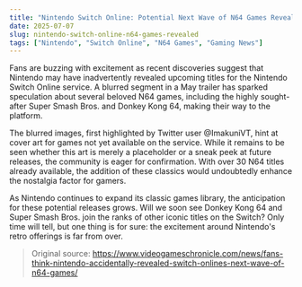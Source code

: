 ```yaml
---
title: "Nintendo Switch Online: Potential Next Wave of N64 Games Revealed"
date: 2025-07-07
slug: nintendo-switch-online-n64-games-revealed
tags: ["Nintendo", "Switch Online", "N64 Games", "Gaming News"]
---
```


Fans are buzzing with excitement as recent discoveries suggest that Nintendo may have inadvertently revealed upcoming titles for the Nintendo Switch Online service. A blurred segment in a May trailer has sparked speculation about several beloved N64 games, including the highly sought-after Super Smash Bros. and Donkey Kong 64, making their way to the platform.

The blurred images, first highlighted by Twitter user @ImakuniVT, hint at cover art for games not yet available on the service. While it remains to be seen whether this art is merely a placeholder or a sneak peek at future releases, the community is eager for confirmation. With over 30 N64 titles already available, the addition of these classics would undoubtedly enhance the nostalgia factor for gamers.

As Nintendo continues to expand its classic games library, the anticipation for these potential releases grows. Will we soon see Donkey Kong 64 and Super Smash Bros. join the ranks of other iconic titles on the Switch? Only time will tell, but one thing is for sure: the excitement around Nintendo's retro offerings is far from over.
> Original source: https://www.videogameschronicle.com/news/fans-think-nintendo-accidentally-revealed-switch-onlines-next-wave-of-n64-games/